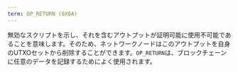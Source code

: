 ```yaml
---
term: OP_RETURN (0X6A)
---
```


無効なスクリプトを示し、それを含むアウトプットが証明可能に使用不可能であることを意味します。そのため、ネットワークノードはこのアウトプットを自身のUTXOセットから削除することができます。`OP_RETURN`は、ブロックチェーンに任意のデータを記録するためによく使用されます。